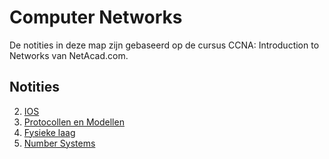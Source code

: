 # Computer Networks

De notities in deze map zijn gebaseerd op de cursus CCNA: Introduction to Networks van NetAcad.com.

## Notities

2. [IOS](./NetAcad/Module%2002%20-%20IOS.md)
3. [Protocollen en Modellen](./NetAcad/Module%2003%20-%20Protocollen%20and%20Models.md)
4. [Fysieke laag](./NetAcad/Module%2004%20-%20Physical%20Layer.md)
5. [Number Systems](./NetAcad/Module%2005%20-%20Number%20Systems.md)
